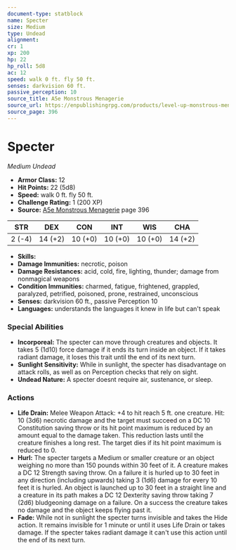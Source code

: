 ```yaml
---
document-type: statblock
name: Specter
size: Medium
type: Undead
alignment: 
cr: 1
xp: 200
hp: 22
hp_roll: 5d8
ac: 12
speed: walk 0 ft. fly 50 ft.
senses: darkvision 60 ft. 
passive_perception: 10
source_title: A5e Monstrous Menagerie
source_url: https://enpublishingrpg.com/products/level-up-monstrous-menagerie-a5e
source_page: 396
---
```


# Specter

*Medium* *Undead*

- **Armor Class:** 12
- **Hit Points:** 22 (5d8)
- **Speed:** walk 0 ft. fly 50 ft.
- **Challenge Rating:** 1 (200 XP)
- **Source:** [A5e Monstrous Menagerie](https://enpublishingrpg.com/products/level-up-monstrous-menagerie-a5e) page 396

| STR | DEX | CON | INT | WIS | CHA |
| --- | --- | --- | --- | --- | --- |
| 2 (-4) | 14 (+2) | 10 (+0) | 10 (+0) | 10 (+0) | 14 (+2) |

- **Skills:** 
- **Damage Immunities:** necrotic, poison
- **Damage Resistances:** acid, cold, fire, lighting, thunder; damage from nonmagical weapons
- **Condition Immunities:** charmed, fatigue, frightened, grappled, paralyzed, petrified, poisoned, prone, restrained, unconscious
- **Senses:** darkvision 60 ft., passive Perception 10
- **Languages:** understands the languages it knew in life but can't speak

### Special Abilities

- **Incorporeal:** The specter can move through creatures and objects. It takes 5 (1d10) force damage if it ends its turn inside an object. If it takes radiant damage, it loses this trait until the end of its next turn.
- **Sunlight Sensitivity:** While in sunlight, the specter has disadvantage on attack rolls, as well as on Perception checks that rely on sight.
- **Undead Nature:** A specter doesnt require air, sustenance, or sleep.

### Actions

- **Life Drain:** Melee Weapon Attack: +4 to hit  reach 5 ft.  one creature. Hit: 10 (3d6) necrotic damage  and the target must succeed on a DC 10 Constitution saving throw or its hit point maximum is reduced by an amount equal to the damage taken. This reduction lasts until the creature finishes a long rest. The target dies if its hit point maximum is reduced to 0.
- **Hurl:** The specter targets a Medium or smaller creature  or an object weighing no more than 150 pounds  within 30 feet of it. A creature makes a DC 12 Strength saving throw. On a failure  it is hurled up to 30 feet in any direction (including upwards)  taking 3 (1d6) damage for every 10 feet it is hurled. An object is launched up to 30 feet in a straight line  and a creature in its path makes a DC 12 Dexterity saving throw  taking 7 (2d6) bludgeoning damage on a failure. On a success  the creature takes no damage  and the object keeps flying past it.
- **Fade:** While not in sunlight  the specter turns invisible and takes the Hide action. It remains invisible for 1 minute or until it uses Life Drain or takes damage. If the specter takes radiant damage  it can't use this action until the end of its next turn.
